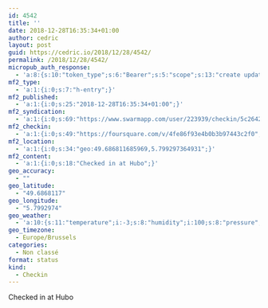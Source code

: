 ```yaml
---
id: 4542
title: ''
date: 2018-12-28T16:35:34+01:00
author: cedric
layout: post
guid: https://cedric.io/2018/12/28/4542/
permalink: /2018/12/28/4542/
micropub_auth_response:
  - 'a:8:{s:10:"token_type";s:6:"Bearer";s:5:"scope";s:13:"create update";s:2:"me";s:18:"https://cedric.io/";s:9:"issued_by";s:45:"https://cedric.io/wp-json/indieauth/1.0/token";s:9:"client_id";s:27:"https://ownyourswarm.p3k.io";s:9:"issued_at";i:1542614471;s:4:"user";i:1;s:13:"last_accessed";i:1546011352;}'
mf2_type:
  - 'a:1:{i:0;s:7:"h-entry";}'
mf2_published:
  - 'a:1:{i:0;s:25:"2018-12-28T16:35:34+01:00";}'
mf2_syndication:
  - 'a:1:{i:0;s:69:"https://www.swarmapp.com/user/223939/checkin/5c2642c660255e00397e83de";}'
mf2_checkin:
  - 'a:1:{i:0;s:49:"https://foursquare.com/v/4fe86f93e4b0b3b97443c2f0";}'
mf2_location:
  - 'a:1:{i:0;s:34:"geo:49.686811685969,5.799297364931";}'
mf2_content:
  - 'a:1:{i:0;s:18:"Checked in at Hubo";}'
geo_accuracy:
  - ""
geo_latitude:
  - "49.6868117"
geo_longitude:
  - "5.7992974"
geo_weather:
  - 'a:10:{s:11:"temperature";i:-3;s:8:"humidity";i:100;s:8:"pressure";i:1030;s:10:"cloudiness";i:90;s:4:"wind";a:2:{s:5:"speed";d:2.1;s:6:"degree";i:250;}s:7:"summary";s:3:"fog";s:4:"icon";s:6:"wi-fog";s:10:"visibility";i:250;s:7:"sunrise";s:25:"2018-12-28T08:33:30+01:00";s:6:"sunset";s:25:"2018-12-28T16:43:07+01:00";}'
geo_timezone:
  - Europe/Brussels
categories:
  - Non classé
format: status
kind:
  - Checkin
---
```

Checked in at Hubo